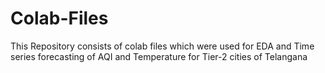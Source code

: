 # Colab-Files

This Repository consists of colab files which were used for EDA and Time series forecasting of AQI and Temperature for Tier-2 cities of Telangana

